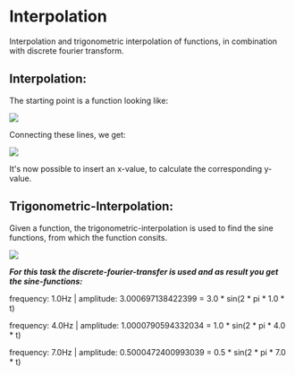 # Interpolation
Interpolation and trigonometric interpolation of functions, in combination with discrete fourier transform.

## Interpolation:
The starting point is a function looking like:

[<img src="https://picr.eu/images/2022/01/17/kNekp.png">](https://picr.eu/images/2022/01/17/kNekp.png)

Connecting these lines, we get:

[<img src="https://picr.eu/images/2022/01/17/kNfI3.png">](https://picr.eu/images/2022/01/17/kNfI3.png)

It's now possible to insert an x-value, to calculate the corresponding y-value.


## Trigonometric-Interpolation:
Given a function, the trigonometric-interpolation is used to find the sine functions, from which the function consits.

[<img src="https://picr.eu/images/2022/01/17/kNpvg.png">](https://picr.eu/images/2022/01/17/kNpvg.png)

__*For this task the discrete-fourier-transfer is used and as result you get the sine-functions:*__

frequency: 1.0Hz | amplitude: 3.000697138422399
= 3.0 * sin(2 * pi * 1.0 * t)

frequency: 4.0Hz | amplitude: 1.0000790594332034
= 1.0 * sin(2 * pi * 4.0 * t)

frequency: 7.0Hz | amplitude: 0.5000472400993039
= 0.5 * sin(2 * pi * 7.0 * t)
